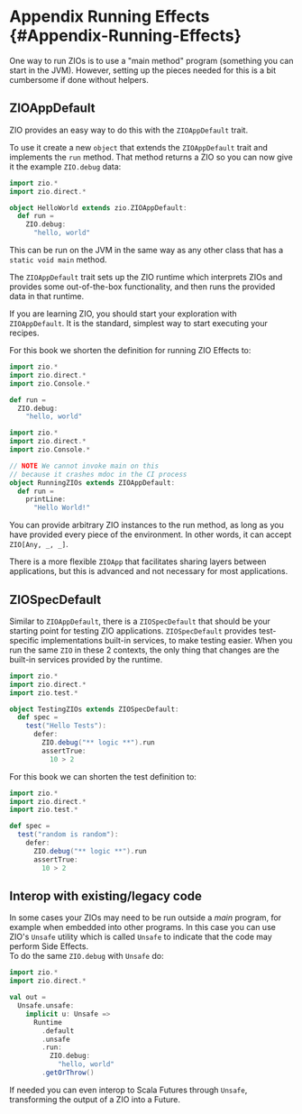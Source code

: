 # Appendix Running Effects {#Appendix-Running-Effects}

One way to run ZIOs is to use a "main method" program (something you can start in the JVM).
However, setting up the pieces needed for this is a bit cumbersome if done without helpers.

## ZIOAppDefault

ZIO provides an easy way to do this with the `ZIOAppDefault` trait.

To use it create a new `object` that extends the `ZIOAppDefault` trait and implements the `run` method.  That method returns a ZIO so you can now give it the example `ZIO.debug` data:

```scala 3 mdoc
import zio.*
import zio.direct.*

object HelloWorld extends zio.ZIOAppDefault:
  def run =
    ZIO.debug:
      "hello, world"
```

This can be run on the JVM in the same way as any other class that has a `static void main` method.

The `ZIOAppDefault` trait sets up the ZIO runtime which interprets ZIOs and provides some out-of-the-box functionality, and then runs the provided data in that runtime.

If you are learning ZIO, you should start your exploration with `ZIOAppDefault`.
It is the standard, simplest way to start executing your recipes.

For this book we shorten the definition for running ZIO Effects to:

```scala 3 mdoc:runzio
import zio.*
import zio.direct.*
import zio.Console.*

def run =
  ZIO.debug:
    "hello, world"
```

```scala 3 mdoc
import zio.*
import zio.direct.*
import zio.Console.*

// NOTE We cannot invoke main on this
// because it crashes mdoc in the CI process
object RunningZIOs extends ZIOAppDefault:
  def run =
    printLine:
      "Hello World!"
```

You can provide arbitrary ZIO instances to the run method, as long as you have provided every piece of the environment.
In other words, it can accept `ZIO[Any, _, _]`.

There is a more flexible `ZIOApp` that facilitates sharing layers between applications, but this is advanced and not necessary for most applications.

## ZIOSpecDefault

Similar to `ZIOAppDefault`, there is a `ZIOSpecDefault` that should be your starting point for testing ZIO applications.
`ZIOSpecDefault` provides test-specific implementations built-in services, to make testing easier.
When you run the same `ZIO` in these 2 contexts, the only thing that changes are the built-in services provided by the runtime.

```scala 3 mdoc:compile-only
import zio.*
import zio.direct.*
import zio.test.*

object TestingZIOs extends ZIOSpecDefault:
  def spec =
    test("Hello Tests"):
      defer:
        ZIO.debug("** logic **").run
        assertTrue:
          10 > 2
```

For this book we can shorten the test definition to:

```scala 3 mdoc:testzio
import zio.*
import zio.direct.*
import zio.test.*

def spec =
  test("random is random"):
    defer:
      ZIO.debug("** logic **").run
      assertTrue:
        10 > 2
```

## Interop with existing/legacy code

In some cases your ZIOs may need to be run outside a *main* program, for example when embedded into other programs.
In this case you can use ZIO's `Unsafe` utility which is called `Unsafe` to indicate that the code may perform Side Effects.  
To do the same `ZIO.debug` with `Unsafe` do:

```scala 3 mdoc
import zio.*
import zio.direct.*

val out =
  Unsafe.unsafe:
    implicit u: Unsafe =>
      Runtime
        .default
        .unsafe
        .run:
          ZIO.debug:
            "hello, world"
        .getOrThrow()
```

If needed you can even interop to Scala Futures through `Unsafe`, transforming the output of a ZIO into a Future.
